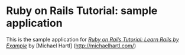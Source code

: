 # Ruby on Rails Tutorial: sample application

This is the sample application for
[*Ruby on Rails Tutorial: Learn Rails by Example*](http://railstutorial.org/)
by [Michael Hartl] (http://michaelhartl.com/)